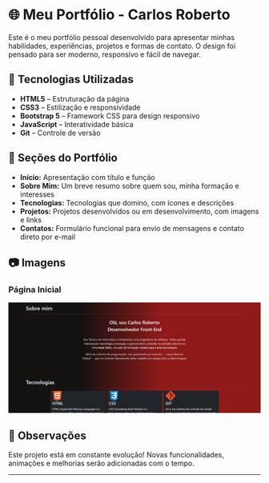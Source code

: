 # 🌐 Meu Portfólio - Carlos Roberto

Este é o meu portfólio pessoal desenvolvido para apresentar minhas habilidades, experiências, projetos e formas de contato. O design foi pensado para ser moderno, responsivo e fácil de navegar.

## 🚀 Tecnologias Utilizadas

- **HTML5** – Estruturação da página
- **CSS3** – Estilização e responsividade
- **Bootstrap 5** – Framework CSS para design responsivo
- **JavaScript** – Interatividade básica
- **Git** – Controle de versão

## 📌 Seções do Portfólio

- **Início:** Apresentação com título e função
- **Sobre Mim:** Um breve resumo sobre quem sou, minha formação e interesses
- **Tecnologias:** Tecnologias que domino, com ícones e descrições
- **Projetos:** Projetos desenvolvidos ou em desenvolvimento, com imagens e links
- **Contatos:** Formulário funcional para envio de mensagens e contato direto por e-mail

## 📷 Imagens

### Página Inicial
![Página Inicial](img/Captura%20de%20tela%202025-05-04%20213046.png)




## 📌 Observações

Este projeto está em constante evolução! Novas funcionalidades, animações e melhorias serão adicionadas com o tempo.

---
